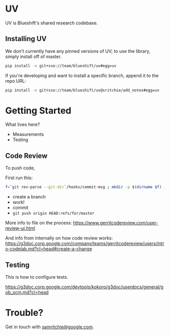 # UV

UV is Blueshift's shared research codebase.

## Installing UV

We don't currently have any pinned versions of UV; to use the library, simply
install off of master.

```bash
pip install -e git+sso://team/blueshift/uv#egg=uv
```

If you're developing and want to install a specific branch, append it to the repo URL:

```bash
pip install -e git+sso://team/blueshift/uv@sritchie/add_notes#egg=uv
```

# Getting Started

What lives here?

- Measurements
- Testing

## Code Review

To push code,

First run this:

```sh
f=`git rev-parse --git-dir`/hooks/commit-msg ; mkdir -p $(dirname $f) ; curl -Lo $f https://gerrit-review.googlesource.com/tools/hooks/commit-msg ; chmod +x $f
```

- create a branch
- work!
- commit
- `git push origin HEAD:refs/for/master`

More info to file on the process: https://www.gerritcodereview.com/user-review-ui.html

And info from internally on how code review works: https://g3doc.corp.google.com/company/teams/gerritcodereview/users/intro-codelab.md?cl=head#create-a-change

## Testing

This is how to configure tests.

https://g3doc.corp.google.com/devtools/kokoro/g3doc/userdocs/general/gob_scm.md?cl=head

# Trouble?

Get in touch with samritchie@google.com.

